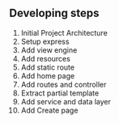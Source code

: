 ## Developing steps
1. Initial Project Architecture
2. Setup express
3. Add view engine 
4. Add resources
5. Add static route 
6. Add home page
7. Add routes and controller 
8. Extract partial template
9. Add service and data layer
10. Add Create page
